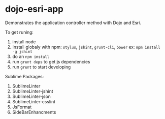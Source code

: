 dojo-esri-app
=============

Demonstrates the application controller method with Dojo and Esri.

To get runing:

1. install node
2. Install globaly with npm: `stylus`, `jshint`, `grunt-cli`, `bower` ex: `npm install -g jshint`
3. do an `npm install`
4. run `grunt deps` to get js dependencies
5. run `grunt` to start developing

Sublime Packages:

1. SublimeLinter
2. SublimeLinter-jshint
3. SublimeLinter-json
4. SublimeLinter-csslint
5. JsFormat
6. SideBarEnhancments